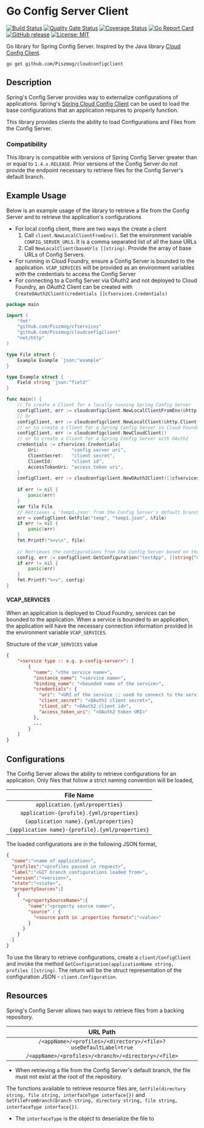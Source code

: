 # Go Config Server Client
[![Build Status](https://github.com/Piszmog/cloudconfigclient/workflows/Go/badge.svg)](https://github.com/Piszmog/cloudconfigclient/workflows/Go/badge.svg)
[![Quality Gate Status](https://sonarcloud.io/api/project_badges/measure?project=Piszmog_cloudconfigclient&metric=alert_status)](https://sonarcloud.io/dashboard?id=Piszmog_cloudconfigclient)
[![Coverage Status](https://coveralls.io/repos/github/Piszmog/cloudconfigclient/badge.svg?branch=develop)](https://coveralls.io/github/Piszmog/cloudconfigclient?branch=develop)
[![Go Report Card](https://goreportcard.com/badge/github.com/Piszmog/cloudconfigclient)](https://goreportcard.com/report/github.com/Piszmog/cloudconfigclient)
[![GitHub release](https://img.shields.io/github/release/Piszmog/cloudconfigclient.svg)](https://github.com/Piszmog/cloudconfigclient/releases/latest)
[![License: MIT](https://img.shields.io/badge/License-MIT-yellow.svg)](https://opensource.org/licenses/MIT)

Go library for Spring Config Server. Inspired by the Java library [Cloud Config Client](https://github.com/Piszmog/cloud-config-client).

`go get github.com/Piszmog/cloudconfigclient`

## Description
Spring's Config Server provides way to externalize configurations of applications. Spring's
[Spring Cloud Config Client](https://github.com/spring-cloud/spring-cloud-config/tree/master/spring-cloud-config-client)
can be used to load the base configurations that an application requires to properly function.

This library provides clients the ability to load Configurations and Files from the Config Server.

### Compatibility
This library is compatible with versions of Spring Config Server greater than or equal to `1.4.x.RELEASE`. Prior versions 
of the Config Server do not provide the endpoint necessary to retrieve files for the Config Server's default branch.

## Example Usage
Below is an example usage of the library to retrieve a file from the Config Server and to retrieve the application's configurations

* For local config client, there are two ways the create a client
  1. Call `client.NewLocalClientFromEnv()`. Set the environment variable `CONFIG_SERVER_URLS`. It is a comma separated list of all the base URLs
  2. Call `NewLocalClient(baseUrls []string)`. Provide the array of base URLs of Config Servers.
* For running in Cloud Foundry, ensure a Config Server is bounded to the application. `VCAP_SERVICES` will be provided as an environment variables with the credentials to access the Config Server
* For connecting to a Config Server via OAuth2 and not deployed to Cloud Foundry, an OAuth2 Client can be created with `CreateOAuth2Client(credentials []cfservices.Credentials)`

```go
package main

import (
	"fmt"
	"github.com/Piszmog/cfservices"
	"github.com/Piszmog/cloudconfigclient"
	"net/http"
)

type File struct {
	Example Example `json:"example"`
}

type Example struct {
	Field string `json:"field"`
}

func main() {
	// To create a Client for a locally running Spring Config Server
	configClient, err := cloudconfigclient.NewLocalClientFromEnv(&http.Client{})
	// Or
	configClient, err := cloudconfigclient.NewLocalClient(&http.Client{}, []string{"http://localhost:8888"})
	// or to create a Client for a Spring Config Server in Cloud Foundry
	configClient, err := cloudconfigclient.NewCloudClient()
	// or to create a Client for a Spring Config Server with OAuth2
	credentials := cfservices.Credentials{
		Uri:            "config server uri",
		ClientSecret:   "client secret",
		ClientId:       "client id",
		AccessTokenUri: "access token uri",
	}
	configClient, err := cloudconfigclient.NewOAuth2Client([]cfservices.Credentials{credentials})
	
	if err != nil {
		panic(err)
	}
	var file File
	// Retrieves a 'temp1.json' from the Config Server's default branch in directory 'temp' and deserialize to File
	err = configClient.GetFile("temp", "temp1.json", &file)
	if err != nil {
		panic(err)
	}
	fmt.Printf("%+v\n", file)
	
	// Retrieves the configurations from the Config Server based on the application name and active profiles
	config, err := configClient.GetConfiguration("testApp", []string{"dev"})
	if err != nil {
		panic(err)
	}
	fmt.Printf("%+v", config)
}
```

#### VCAP_SERVICES
When an application is deployed to Cloud Foundry, services can be bounded to the application. When a service is bounded to an application, 
the application will have the necessary connection information provided in the environment variable `VCAP_SERVICES`.

Structure of the `VCAP_SERVICES` value
```json
{
    "<service type :: e.g. p-config-server>": [
        {
          "name": "<the service name>",
          "instance_name": "<service name>",
          "binding_name": "<bounded name of the service>",
          "credentials": {
            "uri": "<URI of the service :: used to connect to the service>",
            "client_secret": "<OAuth2 client secret>",
            "client_id": "<OAuth2 client id>",
            "access_token_uri": "<OAuth2 token URI>"
          },
          ...
        }
    ]
}
```


## Configurations
The Config Server allows the ability to retrieve configurations for an application. Only files that follow a strict naming 
convention will be loaded,

| File Name | 
| :---: |
|`application.{yml/properties}`|
|`application-{profile}.{yml/properties}`|
|`{application name}.{yml/properties}`|
|`{application name}-{profile}.{yml/properties}`|

The loaded configurations are in the following JSON format,

```json
{
  "name":"<name of application>",
  "profiles":"<profiles passed in request>",
  "label":"<GIT branch configurations loaded from>",
  "version":"<version>",
  "state":"<state>",
  "propertySources":[
    {
      "<propertySourceName>":{
        "name":"<property source name>",
        "source" : {
          "<source path in .properties format>":"<value>"
        }
      }
    }
  ]
}
```

To use the library to retrieve configurations, create a `client/ConfigClient` and 
invoke the method `GetConfiguration(applicationName string, profiles []string)`. The return will be the struct representation 
of the configuration JSON - `client.Configuration`.

## Resources
Spring's Config Server allows two ways to retrieve files from a backing repository.

| URL Path | 
| :---: |
|`/<appName>/<profiles>/<directory>/<file>?useDefaultLabel=true`|
|`/<appName>/<profiles>/<branch>/<directory>/<file>`|

* When retrieving a file from the Config Server's default branch, the file must not exist at the root of the repository.

The functions available to retrieve resource files are, `GetFile(directory string, file string, interfaceType interface{})` and 
`GetFileFromBranch(branch string, directory string, file string, interfaceType interface{})`.

* The `interfaceType` is the object to deserialize the file to